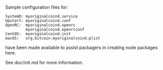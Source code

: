 Sample configuration files for:
```
SystemD: myoriginalcoind.service
Upstart: myoriginalcoind.conf
OpenRC:  myoriginalcoind.openrc
         myoriginalcoind.openrcconf
CentOS:  myoriginalcoind.init
macOS:   org.bitcoin.myoriginalcoind.plist
```
have been made available to assist packagers in creating node packages here.

See doc/init.md for more information.
